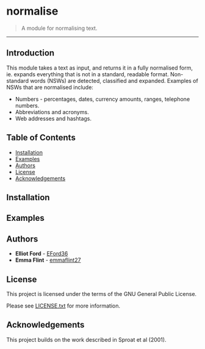# normalise

> A module for normalising text. 

<hr>

## Introduction

This module takes a text as input, and returns it in a fully normalised form, ie. expands everything that is not in a standard, readable format. Non-standard words (NSWs) are detected, classified and expanded. Examples of NSWs that are normalised include:
* Numbers - percentages, dates, currency amounts, ranges, telephone numbers.
* Abbreviations and acronyms.
* Web addresses and hashtags.


## Table of Contents
* [Installation](#installation)
* [Examples](#examples)
* [Authors](#authors)
* [License](#license)
* [Acknowledgements](#acknows)


## <a name="installation"><a/>Installation

## <a name="examples"><a/>Examples

## <a name="authors"><a/>Authors

* **Elliot Ford** - [EFord36](https://github.com/EFord36)
* **Emma Flint** - [emmaflint27](https://github.com/emmaflint27)

## <a name="license"><a/>License

This project is licensed under the terms of the GNU General Public License.

Please see [LICENSE.txt](https://github.com/EFord36/normalise/blob/master/LICENSE.txt) for more information. 

## <a name="acknows"><a/>Acknowledgements

This project builds on the work described in Sproat et al (2001). 
